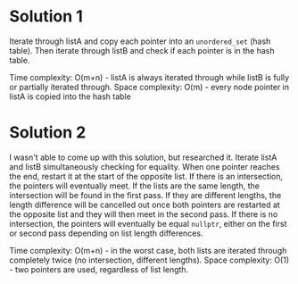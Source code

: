 # Solution 1
Iterate through listA and copy each pointer into an `unordered_set` (hash table). Then iterate through listB and check if each pointer is in the hash table.

Time complexity: O(m+n) - listA is always iterated through while listB is fully or partially iterated through.
Space complexity: O(m) - every node pointer in listA is copied into the hash table

# Solution 2
I wasn't able to come up with this solution, but researched it. Iterate listA and listB simultaneously checking for equality. When one pointer reaches the end, restart it at the start of the opposite list. If there is an intersection, the pointers will eventually meet. If the lists are the same length, the intersection will be found in the first pass. If they are different lengths, the length difference will be cancelled out once both pointers are restarted at the opposite list and they will then meet in the second pass. If there is no intersection, the pointers will eventually be equal `nullptr`, either on the first or second pass depending on list length differences.

Time complexity: O(m+n) - in the worst case, both lists are iterated through completely twice (no intersection, different lengths).
Space complexity: O(1) - two pointers are used, regardless of list length.